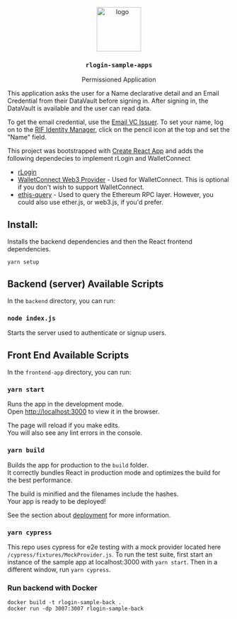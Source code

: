 <p align="middle">
  <img src="https://www.rifos.org/assets/img/logo.svg" alt="logo" height="100" >
</p>
<h3 align="middle"><code>rlogin-sample-apps</code></h3>
<p align="middle">
  Permissioned Application
</p>

This application asks the user for a Name declarative detail and an Email Credential from their DataVault before signing in. After signing in, the DataVault is available and the user can read data. 

To get the email credential, use the [Email VC Issuer](https://email-verifier.identity.rifos.org/). To set your name, log on to the [RIF Identity Manager](https://identity.rifos.org/), click on the pencil icon at the top and set the "Name" field.

This project was bootstrapped with [Create React App](https://github.com/facebook/create-react-app) and adds the following dependecies to implement rLogin and WalletConnect

  - [rLogin](https://github.com/rsksmart/rlogin)
  - [WalletConnect Web3 Provider](https://github.com/WalletConnect/walletconnect-monorepo/tree/next/packages/providers/web3-provider) - Used for WalletConnect. This is optional if you don't wish to support WalletConnect.
  - [ethjs-query](https://github.com/ethjs/ethjs-query) - Used to query the Ethereum RPC layer. However, you could also use ether.js, or web3.js, if you'd prefer.

## Install:

Installs the backend dependencies and then the React frontend dependencies.

```
yarn setup
```

## Backend (server) Available Scripts

In the `backend` directory, you can run:

### `node index.js`

Starts the server used to authenticate or signup users.

## Front End Available Scripts

In the `frontend-app` directory, you can run:

### `yarn start`

Runs the app in the development mode.\
Open [http://localhost:3000](http://localhost:3000) to view it in the browser.

The page will reload if you make edits.\
You will also see any lint errors in the console.

### `yarn build`

Builds the app for production to the `build` folder.\
It correctly bundles React in production mode and optimizes the build for the best performance.

The build is minified and the filenames include the hashes.\
Your app is ready to be deployed!

See the section about [deployment](https://facebook.github.io/create-react-app/docs/deployment) for more information.

### `yarn cypress`

This repo uses cypress for e2e testing with a mock provider located here `/cypress/fixtures/MockProvider.js`. To run the test suite, first start an instance of the sample app at localhost:3000 with `yarn start`. Then in a different window, run `yarn cypress`.

### Run backend with Docker

```
docker build -t rlogin-sample-back .
docker run -dp 3007:3007 rlogin-sample-back
```
